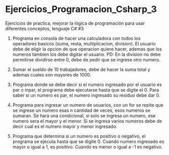 # Ejercicios_Programacion_Csharp_3
Ejercicios de practica, mejorar la lógica de programación para usar diferentes conceptos, lenguaje C# #3


1) Programa en consola de hacer una calculadora con todos los operadores basicos (suma, resta, multiplicacion, division).
El usuario debe de eligir la opcion de que operacion quiere hacer, ademas que los numeros tambien los debe digitar el usuario.
PD: En la division no debe permitirse dividirse entre 0, debe de pedir que se ingrese otro numero.

2) Sumar el sueldo de 10 trabajadores, debe de hacer la suma total y ademas cuales son mayores de 1000.

3) Programa donde se debe decir si el numero ingresado por el usuario es par o inpar, el programa debe ejecutarse hasta que se digite
el 0. Para saber si un numero es par, el numero ingresado su residuo debe dar 0.

4) Programa para ingresar un numero de usuarios, con un for se repite que se ingrese un numero esas n cantidad de veces, esos
numeros se sumaran. Se hara una condicional, si solo se ingresa un numero, ese numero sera el mayor y el menor. Si se ingresa varios 
numeros debe de decir cual es el numero mayor y menor ingresado.

5) Programa que determina si un numero es positivo o negativo, el programa se ejecuta hasta que se digite 0. Cuando numero ingresado es mayor o 
igual a 1, es positivo. Cuando es menor o igual a -1 es negativo.
